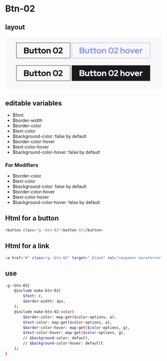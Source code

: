 # Btn-02

## layout

![alt text][btn-02]

[btn-02]: /src/img/global-components/btn/g--btn-02.png

## editable variables

- $font
- $border-width
- $border-color
- $text-color
- $background-color: false by default
- $border-color-hover
- $text-color-hover
- $background-color-hover: false by default

### For Modifiers

- $border-color
- $text-color
- $background-color: false by default
- $border-color-hover
- $text-color-hover
- $background-color-hover: false by default

## Html for a button

```sh
<button class="g--btn-02">button 02</button>
```

## Html for a link

```sh
<a href="#" class="g--btn-02" target="_blank" rel="noopener noreferrer">button 02</a>
```

## use

```sh
.g--btn-02{
    @include make-btn-02(
        $font: c,
        $border-width: 1px,
    );
    @include make-btn-02-color(
        $border-color: map-get($color-options, a),
        $text-color: map-get($color-options, a),
        $border-color-hover: map-get($color-options, g),
        $text-color-hover: map-get($color-options, g),
        // $background-color: default,
        // $background-color-hover: defaullt
    );
}
```
